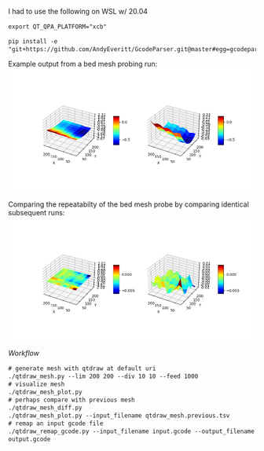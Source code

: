 I had to use the following on WSL w/ 20.04
```
export QT_QPA_PLATFORM="xcb"
```

```
pip install -e "git+https://github.com/AndyEveritt/GcodeParser.git@master#egg=gcodeparser"
```

Example output from a bed mesh probing run:
![Example bed mesh measurement png output](https://github.com/beckdac/qtdraw/blob/main/mesh/qtdraw_mesh.png?raw=true)

Comparing the repeatabilty of the bed mesh probe by comparing identical subsequent runs:
![Example bed mesh measurement repeatability png output](https://github.com/beckdac/qtdraw/blob/main/mesh/qtdraw_mesh.diff.png?raw=true)

*Workflow*
```
# generate mesh with qtdraw at default uri
./qtdraw_mesh.py --lim 200 200 --div 10 10 --feed 1000
# visualize mesh
./qtdraw_mesh_plot.py
# perhaps compare with previous mesh
./qtdraw_mesh_diff.py
./qtdraw_mesh_plot.py --input_filename qtdraw_mesh.previous.tsv
# remap an input gcode file
./qtdraw_remap_gcode.py --input_filename input.gcode --output_filename output.gcode
```
